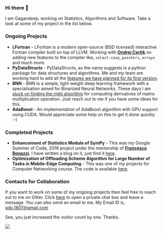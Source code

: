 ### Hi there 👋

I am Gagandeep, working on Statistics, Algorithms and Software. Take a look at some of my project in the list below.

### Ongoing Projects

- **LFortran** - LFortran is a modern open-source (BSD licensed) interactive Fortran compiler built on top of LLVM. Working with **[Ondrej Certik](https://github.com/certik)** on adding new features to the compiler like, `select-case`, `pointers`, `arrays` and much more.
- **PyDataStructs** - PyDataStructs, as the name suggests is a python package for data structures and algorithms. Me and my team are working hard to add all the [features we have planned for its first version](https://github.com/codezonediitj/pydatastructs/wiki/Planned-Features-for-v0.0.1).
- **BNN** - BNN is a simple, light weight deep learning framework with a specialisation aimed for Binarized Neural Networks. These days I am [stuck on finding the right algorithm](https://github.com/codezonediitj/BNN/pull/24) for computing derivatives of matrix multiplication operation. Just reach out to me if you have some ideas for this.
- **AdaBoost** - An implementation of AdaBoost algorithm with GPU support using CUDA. Would appreciate some help on this to get it done quickly. :-)

### Completed Projects

- **Enhancement of Statistics Module of SymPy** - This was my Google Summer of Code, 2019 project under the mentorship of **[Francesco Bonazzi](https://github.com/Upabjojr)**. I have written a blog on it, just find it [here](https://czgdp1807.github.io/2019/08/20/z_final_report.html).
- **Optimization of Offloading Scheme Algorithm for Large Number of Tasks in Mobile-Edge Computing** - This was one of my projects for Computer Networking course. The code is available [here](https://github.com/czgdp1807/MECOptimalOffloading).

### Contacts for Collaboration

If you want to work on some of my ongoing projects then feel free to reach out to me on Gitter. Click [here](https://gitter.im/czgdp1807) to open a private chat box and leave a message. You can also send an email to me. My Email ID is, gdp.1807@gmail.com

See, you just increased the visitor count by one. Thanks.

![](https://komarev.com/ghpvc/?username=czgdp1807&color=blueviolet)

<!--
**czgdp1807/czgdp1807** is a ✨ _special_ ✨ repository because its `README.md` (this file) appears on your GitHub profile.

Here are some ideas to get you started:

- 🔭 I’m currently working on ...
- 🌱 I’m currently learning ...
- 👯 I’m looking to collaborate on ...
- 🤔 I’m looking for help with ...
- 💬 Ask me about ...
- 📫 How to reach me: ...
- 😄 Pronouns: ...
- ⚡ Fun fact: ...
-->
